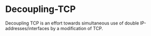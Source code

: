 # Decoupling-TCP
Decoupling TCP is an effort towards simultaneous use of double IP-addresses/interfaces by a modification of TCP. 

